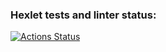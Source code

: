 ### Hexlet tests and linter status:
[![Actions Status](https://github.com/Andrey82841017/frontend-project-44/workflows/hexlet-check/badge.svg)](https://github.com/Andrey82841017/frontend-project-44/actions)